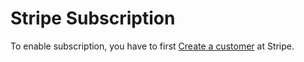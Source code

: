 # Stripe Subscription

To enable subscription, you have to first [Create a customer](https://stripe.com/docs/api/customers/create) at Stripe.


